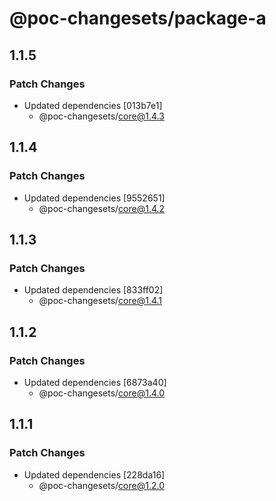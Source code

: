 # @poc-changesets/package-a

## 1.1.5

### Patch Changes

- Updated dependencies [013b7e1]
  - @poc-changesets/core@1.4.3

## 1.1.4

### Patch Changes

- Updated dependencies [9552651]
  - @poc-changesets/core@1.4.2

## 1.1.3

### Patch Changes

- Updated dependencies [833ff02]
  - @poc-changesets/core@1.4.1

## 1.1.2

### Patch Changes

- Updated dependencies [6873a40]
  - @poc-changesets/core@1.4.0

## 1.1.1

### Patch Changes

- Updated dependencies [228da16]
  - @poc-changesets/core@1.2.0
